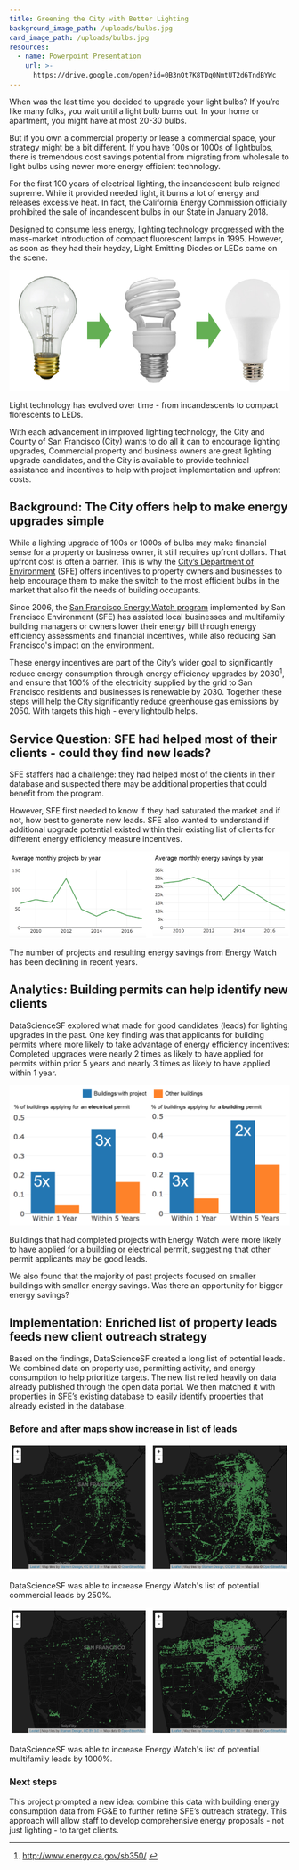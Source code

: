 ```yaml
---
title: Greening the City with Better Lighting
background_image_path: /uploads/bulbs.jpg
card_image_path: /uploads/bulbs.jpg
resources:
  - name: Powerpoint Presentation
    url: >-
      https://drive.google.com/open?id=0B3nQt7K8TDq0NmtUT2d6TndBYWc
---
```



When was the last time you decided to upgrade your light bulbs? If you’re like many folks, you wait until a light bulb burns out. In your home or apartment, you might have at most 20-30 bulbs.

But if you own a commercial property or lease a commercial space, your strategy might be a bit different. If you have 100s or 1000s of lightbulbs, there is tremendous cost savings potential from migrating from wholesale to light bulbs using newer more energy efficient technology.

For the first 100 years of electrical lighting, the incandescent bulb reigned supreme. While it provided needed light, it burns a lot of energy and releases excessive heat. In fact, the California Energy Commission officially prohibited the sale of incandescent bulbs in our State in January 2018.

Designed to consume less energy, lighting technology progressed with the mass-market introduction of compact fluorescent lamps in 1995. However, as soon as they had their heyday, Light Emitting Diodes or LEDs came on the scene.

![Picture showing different lightbulbs: incandescents to compact florescents to LEDs](/uploads/versions/lights-1-3bulbs---x----753-324x---.PNG)

<figcaption>Light technology has evolved over time - from incandescents to compact florescents to LEDs.</figcaption>

With each advancement in improved lighting technology, the City and County of San Francisco (City) wants to do all it can to encourage lighting upgrades, Commercial property and business owners are great lighting upgrade candidates, and the City is available to provide technical assistance and incentives to help with project implementation and upfront costs.

## Background: The City offers help to make energy upgrades simple

While a lighting upgrade of 100s or 1000s of bulbs may make financial sense for a property or business owner, it still requires upfront dollars. That upfront cost is often a barrier. This is why the [City’s Department of Environment](https://sfenvironment.org/) (SFE) offers incentives to property owners and businesses to help encourage them to make the switch to the most efficient bulbs in the market that also fit the needs of building occupants.

Since 2006, the [San Francisco Energy Watch program](https://sfenvironment.org/sf-energy-watch-incentives-businesses) implemented by San Francisco Environment (SFE) has assisted local businesses and multifamily building managers or owners lower their energy bill through energy efficiency assessments and financial incentives, while also reducing San Francisco's impact on the environment.

These energy incentives are part of the City’s wider goal to significantly reduce energy consumption through energy efficiency upgrades by 2030<sup id="fnref:1"><a class="footnote" href="#fn:1">1</a></sup>, and ensure that 100% of the electricity supplied by the grid to San Francisco residents and businesses is renewable by 2030. Together these steps will help the City significantly reduce greenhouse gas emissions by 2050. With targets this high - every lightbulb helps.

## Service Question: SFE had helped most of their clients - could they find new leads?

SFE staffers had a challenge: they had helped most of the clients in their database and suspected there may be additional properties that could benefit from the program.

However, SFE first needed to know if they had saturated the market and if not, how best to generate new leads. SFE also wanted to understand if additional upgrade potential existed within their existing list of clients for different energy efficiency measure incentives.

![Graphs showingn that both the number of average monthly projects and average monthly energy savings have declined.](/uploads/versions/lights-2-declininguptake---x----935-289x---.PNG)

<figcaption>The number of projects and resulting energy savings from Energy Watch has been declining in recent years.</figcaption>

## Analytics: Building permits can help identify new clients

DataScienceSF explored what made for good candidates (leads) for lighting upgrades in the past. One key finding was that applicants for building permits where more likely to take advantage of energy efficiency incentives: Completed upgrades were nearly 2 times as likely to have applied for permits within prior 5 years and nearly 3 times as likely to have applied within 1 year.

![Bar charts showing that buildings with completed projects are more likely to apply for an electrical or building permit within 1 or 5 years of doing a project.](/uploads/versions/lights-2-permits---x----1040-522x---.PNG)

<figcaption>Buildings that had completed projects with Energy Watch were more likely to have applied for a building or electrical permit, suggesting that other permit applicants may be good leads.</figcaption>

We also found that the majority of past projects focused on smaller buildings with smaller energy savings. Was there an opportunity for bigger energy savings?

## Implementation: Enriched list of property leads feeds new client outreach strategy

Based on the findings, DataScienceSF created a long list of potential leads. We combined data on property use, permitting activity, and energy consumption to help prioritize targets. The new list relied heavily on data already published through the open data portal. We then matched it with properties in SFE’s existing database to easily identify properties that already existed in the database.

### Before and after maps show increase in list of leads

![Two maps showing the distribution of commerical leads before and after the DataScienceSF project.](/uploads/versions/lights-commercial-leads---x----890-405x---.PNG)

<figcaption>DataScienceSF was able to increase Energy Watch's list of potential commercial leads by 250%.</figcaption>

![Two maps showing the distribution of multifamily leads before and after the DataScienceSF project.](/uploads/versions/lights-mutlifamilyleads---x----890-406x---.PNG)

<figcaption>DataScienceSF was able to increase Energy Watch's list of potential multifamily leads by 1000%.</figcaption>

### Next steps

This project prompted a new idea: combine this data with building energy consumption data from PG&E to further refine SFE’s outreach strategy. This approach will allow staff to develop comprehensive energy proposals - not just lighting - to target clients.

---

<div class="footnotes"><ol><li id="fn:1"><p><a href="http://www.energy.ca.gov/sb350/">http://www.energy.ca.gov/sb350/</a> <a class="reversefootnote" href="#fnref:1">↩</a></p></li></ol></div>